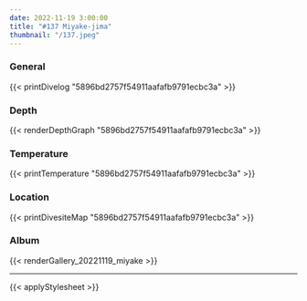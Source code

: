 ```yaml
---
date: 2022-11-19 3:00:00
title: "#137 Miyake-jima"
thumbnail: "/137.jpeg"
---
```


### General

{{< printDivelog "5896bd2757f54911aafafb9791ecbc3a" >}}

### Depth

{{< renderDepthGraph "5896bd2757f54911aafafb9791ecbc3a" >}}

### Temperature

{{< printTemperature "5896bd2757f54911aafafb9791ecbc3a" >}}

### Location

{{< printDivesiteMap "5896bd2757f54911aafafb9791ecbc3a" >}}

### Album

{{< renderGallery_20221119_miyake >}}

---

{{< applyStylesheet >}}
